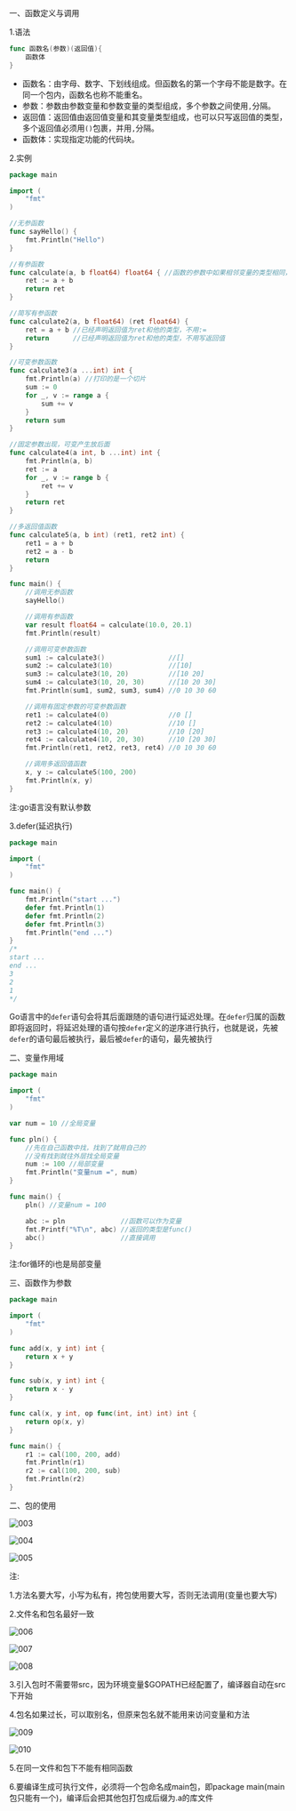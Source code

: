 一、函数定义与调用

1.语法

```go
func 函数名(参数)(返回值){
    函数体
}
```

- 函数名：由字母、数字、下划线组成。但函数名的第一个字母不能是数字。在同一个包内，函数名也称不能重名。
- 参数：参数由参数变量和参数变量的类型组成，多个参数之间使用`,`分隔。
- 返回值：返回值由返回值变量和其变量类型组成，也可以只写返回值的类型，多个返回值必须用`()`包裹，并用`,`分隔。
- 函数体：实现指定功能的代码块。

2.实例

```go
package main

import (
	"fmt"
)

//无参函数
func sayHello() {
	fmt.Println("Hello")
}

//有参函数
func calculate(a, b float64) float64 { //函数的参数中如果相邻变量的类型相同，则可以省略类型
	ret := a + b
	return ret
}

//简写有参函数
func calculate2(a, b float64) (ret float64) {
	ret = a + b //已经声明返回值为ret和他的类型，不用:=
	return      //已经声明返回值为ret和他的类型，不用写返回值
}

//可变参数函数
func calculate3(a ...int) int {
	fmt.Println(a) //打印的是一个切片
	sum := 0
	for _, v := range a {
		sum += v
	}
	return sum
}

//固定参数出现，可变产生放后面
func calculate4(a int, b ...int) int {
	fmt.Println(a, b)
	ret := a
	for _, v := range b {
		ret += v
	}
	return ret
}

//多返回值函数
func calculate5(a, b int) (ret1, ret2 int) {
	ret1 = a + b
	ret2 = a - b
	return
}

func main() {
	//调用无参函数
	sayHello()

	//调用有参函数
	var result float64 = calculate(10.0, 20.1)
	fmt.Println(result)

	//调用可变参数函数
	sum1 := calculate3()                //[]
	sum2 := calculate3(10)              //[10]
	sum3 := calculate3(10, 20)          //[10 20]
	sum4 := calculate3(10, 20, 30)      //[10 20 30]
	fmt.Println(sum1, sum2, sum3, sum4) //0 10 30 60

	//调用有固定参数的可变参数函数
	ret1 := calculate4(0)               //0 []
	ret2 := calculate4(10)              //10 []
	ret3 := calculate4(10, 20)          //10 [20]
	ret4 := calculate4(10, 20, 30)      //10 [20 30]
	fmt.Println(ret1, ret2, ret3, ret4) //0 10 30 60

	//调用多返回值函数
	x, y := calculate5(100, 200)
	fmt.Println(x, y)
}
```

注:go语言没有默认参数

3.defer(延迟执行)

```go
package main

import (
	"fmt"
)

func main() {
	fmt.Println("start ...")
	defer fmt.Println(1)
	defer fmt.Println(2)
	defer fmt.Println(3)
	fmt.Println("end ...")
}
/*
start ...
end ...
3
2
1
*/
```

Go语言中的`defer`语句会将其后面跟随的语句进行延迟处理。在`defer`归属的函数即将返回时，将延迟处理的语句按`defer`定义的逆序进行执行，也就是说，先被`defer`的语句最后被执行，最后被`defer`的语句，最先被执行

二、变量作用域

```go
package main

import (
	"fmt"
)

var num = 10 //全局变量

func pln() {
	//先在自己函数中找，找到了就用自己的
	//没有找到就往外层找全局变量
	num := 100 //局部变量
	fmt.Println("变量num =", num)
}

func main() {
	pln() //变量num = 100

	abc := pln              //函数可以作为变量
	fmt.Printf("%T\n", abc) //返回的类型是func()
	abc()                   //直接调用
}
```

注:for循环的i也是局部变量

三、函数作为参数

```go
package main

import (
	"fmt"
)

func add(x, y int) int {
	return x + y
}

func sub(x, y int) int {
	return x - y
}

func cal(x, y int, op func(int, int) int) int {
	return op(x, y)
}

func main() {
	r1 := cal(100, 200, add)
	fmt.Println(r1)
	r2 := cal(100, 200, sub)
	fmt.Println(r2)
}
```

二、包的使用

![003](003.png)

![004](004.png)

![005](005.png)

注:

1.方法名要大写，小写为私有，挎包使用要大写，否则无法调用(变量也要大写)

2.文件名和包名最好一致

![006](006.png)

![007](007.png)

![008](008.png)

3.引入包时不需要带src，因为环境变量$GOPATH已经配置了，编译器自动在src下开始

4.包名如果过长，可以取别名，但原来包名就不能用来访问变量和方法

![009](009.png)

![010](010.png)

5.在同一文件和包下不能有相同函数

6.要编译生成可执行文件，必须将一个包命名成main包，即package main(main包只能有一个)，编译后会把其他包打包成后缀为.a的库文件
